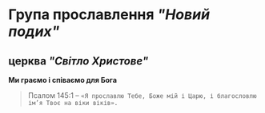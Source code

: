 # Група прославлення ***"Новий подих"***
## церква ***"Світло Христове"***
 **Ми граємо і співаємо для Бога**
>Псалом 145:1 – `«Я прославлю Тебе, Боже мій і Царю, і благословлю ім’я Твоє на віки віків».`
